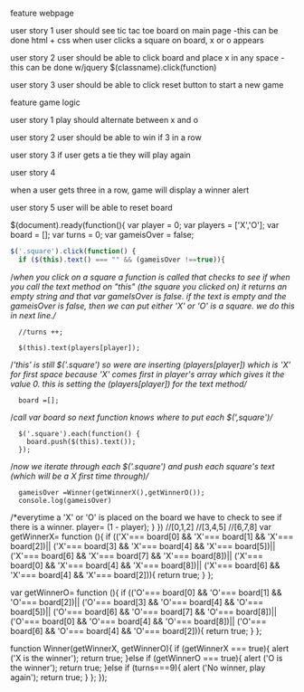 feature webpage

user story 1
user should see tic tac toe board on main page
-this can be done html + css
when user clicks a square on board, x  or o appears

user story 2
user should be able to click board and place x in any space
-this can be done w/jquery
$(classname).click(function)

user story 3
user should be able to click reset button to start a new game

feature game logic

user story 1
play should alternate between x and o


user story 2
user should be able to win if 3 in a row

user story 3
if user gets a tie they will play again

user story 4

when a user gets three in a row, game will display a winner alert

user story 5
user will be able to reset board

$(document).ready(function(){
var player = 0;
var players = ['X','O'];
var board = [];
var turns = 0;
var gameisOver = false;



```javascript
$('.square').click(function() {
  if ($(this).text() === "" && (gameisOver !==true)){
```
/*when you click on a square a function is called that checks to see if  when you call the text method on "this" (the square you clicked on) it returns an empty string and that var gameIsOver is false.
    if the text is empty and the gameisOver is false, then we can put either 'X' or 'O' is a square.  we do this in next line./*

      //turns ++;

      $(this).text(players[player]);
/*'this' is still $('.square') so were are inserting (players[player]) which is 'X' for first space because 'X' comes first in player's array which gives it the value 0. this is setting the (players[player]) for the text method/*

      board =[];
/*call var board so next function knows where to put each $(',square')/*

      $('.square').each(function() {
        board.push($(this).text());
      });
/*now we iterate through each $('.square') and push each square's text (which will be a X first time through)/*

      gameisOver =Winner(getWinnerX(),getWinnerO());
      console.log(gameisOver)

/*everytime a 'X' or 'O' is placed on the board we have to check to see if there is a winner.
      player= (1 - player);
    }
  })
//[0,1,2]
//[3,4,5]
//[6,7,8]
  var getWinnerX= function (){
  if (('X'=== board[0] && 'X'=== board[1] && 'X'=== board[2])||
    ('X'=== board[3] && 'X'=== board[4] && 'X'=== board[5])||
    ('X'=== board[6] && 'X'=== board[7] && 'X'=== board[8])||
    ('X'=== board[0] && 'X'=== board[4] && 'X'=== board[8])||
    ('X'=== board[6] && 'X'=== board[4] && 'X'=== board[2])){
    return  true;
}
};


var getWinnerO= function (){
  if (('O'=== board[0] && 'O'=== board[1] && 'O'=== board[2])||
    ('O'=== board[3] && 'O'=== board[4] && 'O'=== board[5])||
    ('O'=== board[6] && 'O'=== board[7] && 'O'=== board[8])||
    ('O'=== board[0] && 'O'=== board[4] && 'O'=== board[8])||
    ('O'=== board[6] && 'O'=== board[4] && 'O'=== board[2])){
    return  true;
}
};

function Winner(getWinnerX, getWinnerO){
  if (getWinnerX === true){
    alert ('X is the winner');
    return true;
  }else if (getWinnerO === true){
    alert ('O is the winner');
    return true;
  }else if (turns===9){
   alert ('No winner, play again');
   return true;
  }
};
});


